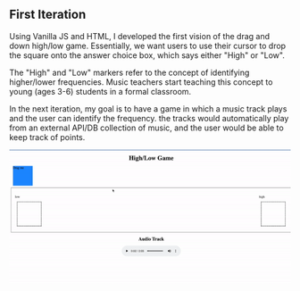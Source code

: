## First Iteration

Using Vanilla JS and HTML, I developed the first vision
of the drag and down high/low game.
Essentially, we want users to use their cursor to
drop the square onto the answer choice box, which
says either "High" or "Low".

The "High" and "Low" markers refer to the concept of identifying higher/lower frequencies.
Music teachers start teaching this concept to young (ages 3-6) students in a formal classroom.

In the next iteration, my goal is to have a game in which a music track plays and the user 
can identify the frequency. the tracks would automatically play from an external
API/DB collection of music, and the user would be able to keep track of points.

![](game_drop.gif)
